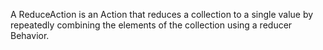 A ReduceAction is an Action that reduces a collection to a single value by repeatedly combining the elements of the collection using a reducer Behavior.